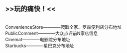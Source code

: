 <h2>>>玩的痛快！<<</h2><br>
ConvenienceStore————爬取全家、罗森便利店分布地址<br>
PublicComment————大众点评前N家店信息<br>
Cinemat————电影院分布地址<br>
Starbucks————星巴克分布地址<br>